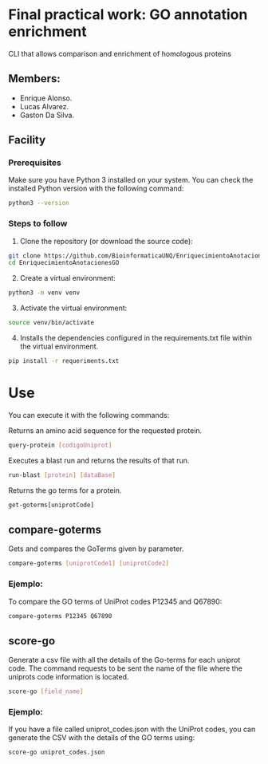 # Final practical work: GO annotation enrichment
CLI that allows comparison and enrichment of homologous proteins

## Members:

* Enrique Alonso.
* Lucas Alvarez.
* Gaston Da Silva.

## Facility

### Prerequisites

Make sure you have Python 3 installed on your system. You can check the installed Python version with the following command:

```sh
python3 --version
```
### Steps to follow

1. Clone the repository (or download the source code):
```bash
git clone https://github.com/BioinformaticaUNQ/EnriquecimientoAnotacionesGO.git
cd EnriquecimientoAnotacionesGO
```

2. Create a virtual environment:
   
```bash
python3 -m venv venv  
```

3. Activate the virtual environment:
```bash
source venv/bin/activate
```

4. Installs the dependencies configured in the requirements.txt file within the virtual environment.

```bash
pip install -r requeriments.txt
```


# Use

You can execute it with the following commands:

Returns an amino acid sequence for the requested protein.
```bash
query-protein [codigoUniprot]
```

Executes a blast run and returns the results of that run.
```bash
run-blast [protein] [dataBase] 
```

Returns the go terms for a protein.
```bash
get-goterms[uniprotCode]
```


## compare-goterms
Gets and compares the GoTerms given by parameter.
```bash
compare-goterms [uniprotCode1] [uniprotCode2]
```

### Ejemplo:
To compare the GO terms of UniProt codes P12345 and Q67890:
```bash
compare-goterms P12345 Q67890
```

## score-go
Generate a csv file with all the details of the Go-terms for each uniprot code.
The command requests to be sent the name of the file where the uniprots code information is located.
```bash
score-go [field_name]
```

### Ejemplo:
If you have a file called uniprot_codes.json with the UniProt codes, you can generate the CSV with the details of the GO terms using:
```bash
score-go uniprot_codes.json
```
